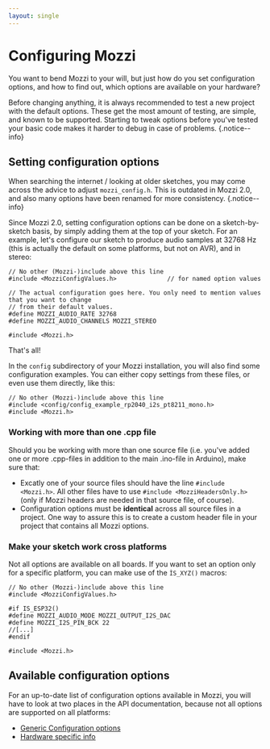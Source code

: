 ```yaml
---
layout: single
---
```


# Configuring Mozzi

You want to bend Mozzi to your will, but just how do you set configuration options, and how to find out, which options are available on your hardware?

Before changing anything, it is always recommended to test a new project with the default options. These get the most amount of testing, are simple,
and known to be supported. Starting to tweak options before you've tested your basic code makes it harder to debug in case of problems.
{.notice--info}

## Setting configuration options

When searching the internet / looking at older sketches, you may come across the advice to adjust ```mozzi_config.h```. This is outdated in Mozzi 2.0,
and also many options have been renamed for more consistency.
{.notice--info}

Since Mozzi 2.0, setting configuration options can be done on a sketch-by-sketch basis, by simply adding them at the top of your sketch. For an example,
let's configure our sketch to produce audio samples at 32768 Hz (this is actually the default on some platforms, but not on AVR), and in stereo:

```
// No other (Mozzi-)include above this line
#include <MozziConfigValues.h>              // for named option values

// The actual configuration goes here. You only need to mention values that you want to change
// from their default values.
#define MOZZI_AUDIO_RATE 32768
#define MOZZI_AUDIO_CHANNELS MOZZI_STEREO

#include <Mozzi.h>
```

That's all!

In the ```config``` subdirectory of your Mozzi installation, you will also find some configuration examples. You can either copy settings from these files, or
even use them directly, like this:

```
// No other (Mozzi-)include above this line
#include <config/config_example_rp2040_i2s_pt8211_mono.h>
#include <Mozzi.h>
```

### Working with more than one .cpp file

Should you be working with more than one source file (i.e. you've added one or more .cpp-files in addition to the main .ino-file in Arduino), make sure that:

  - Excatly one of your source files should have the line ```#include <Mozzi.h>```. All other files have to use ```#include <MozziHeadersOnly.h>``` (only if
    Mozzi headers are needed in that source file, of course).
  - Configuration options must be **identical** across all source files in a project. One way to assure this is to create a custom header file in your project
    that contains all Mozzi options.

### Make your sketch work cross platforms

Not all options are available on all boards. If you want to set an option only for a specific platform, you can make use of the ```ÌS_XYZ()``` macros:

```
// No other (Mozzi-)include above this line
#include <MozziConfigValues.h>

#if IS_ESP32()
#define MOZZI_AUDIO_MODE MOZZI_OUTPUT_I2S_DAC
#define MOZZI_I2S_PIN_BCK 22
//[...]
#endif

#include <Mozzi.h>
```

## Available configuration options

For an up-to-date list of configuration options available in Mozzi, you will have to look at two places in the API documentation, because not all options are
supported on all platforms:

  - [Generic Configuration options](Mozzi/doc/html/group__config.html)
  - [Hardware specific info](Mozzi/doc/html/group__hardware.html)
